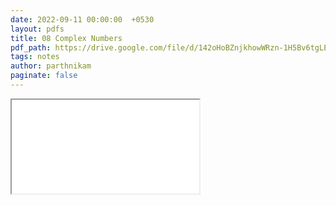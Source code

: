```yaml
---
date: 2022-09-11 00:00:00  +0530
layout: pdfs
title: 08 Complex Numbers
pdf_path: https://drive.google.com/file/d/142oHoBZnjkhowWRzn-1H5Bv6tgLENta8/preview?usp=sharing
tags: notes
author: parthnikam
paginate: false
---
```


<iframe class="embed-pdf" src="{{ page.pdf_path }}#toolbar=0" seamless="seamless" scrolling="no" style="overflow:hidden"></iframe>
